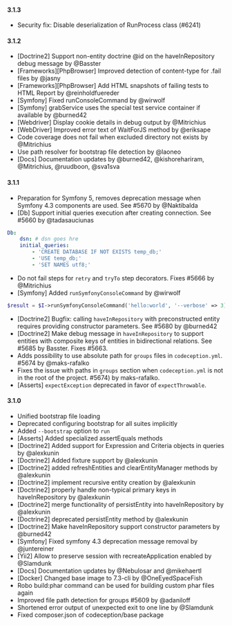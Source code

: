 #### 3.1.3

* Security fix: Disable deserialization of RunProcess class (#6241)

#### 3.1.2

* [Doctrine2] Support non-entity doctrine @id on the haveInRepository debug message by @Basster 
* [Frameworks][PhpBrowser] Improved detection of content-type for .fail files by @jasny
* [Frameworks][PhpBrowser] Add HTML snapshots of failing tests to HTML Report by @reinholdfuereder
* [Symfony] Fixed runConsoleCommand by @wirwolf
* [Symfony] grabService uses the special test service container if available by @burned42
* [Webdriver] Display cookie details in debug output by @Mitrichius
* [WebDriver] Improved error text of WaitForJS method by @eriksape
* Code coverage does not fail when excluded directory not exists by @Mitrichius
* Use path resolver for bootstrap file detection by @laoneo
* [Docs] Documentation updates by @burned42, @kishorehariram, @Mitrichius, @ruudboon, @sva1sva

#### 3.1.1

* Preparation for Symfony 5, removes deprecation message when Symfony 4.3 components are used. See #5670 by @Naktibalda
* [Db] Support initial queries execution after creating connection. See #5660 by @tadasauciunas 

```yml
Db:
    dsn: # dsn goes hre
    initial_queries:
        - 'CREATE DATABASE IF NOT EXISTS temp_db;'
        - 'USE temp_db;'
        - 'SET NAMES utf8;'
```

* Do not fail steps for `retry` and `tryTo` step decorators. Fixes #5666 by @Mitrichius 
* [Symfony] Added `runSymfonyConsoleCommand` by @wirwolf 

```php
$result = $I->runSymfonyConsoleCommand('hello:world', '--verbose' => 3]);
```
* [Doctrine2] Bugfix: calling `haveInRepository` with preconstructed entity requires providing constructor parameters. See #5680 by @burned42 
* [Doctrine2] Make debug message in `haveInRepository` to support entities with composite keys of entities in bidirectional relations. See #5685 by Basster. Fixes #5663. 
* Adds possibility to use absolute path for `groups` files in `codeception.yml`. #5674 by @maks-rafalko 
* Fixes the issue with paths in `groups` section when `codeception.yml` is not in the root of the project. #5674) by maks-rafalko.
* [Asserts] `expectException` deprecated in favor of `expectThrowable`.

#### 3.1.0

* Unified bootstrap file loading
* Deprecated configuring bootstrap for all suites implicitly
* Added `--bootstrap` option to `run`
* [Asserts] Added specialized assertEquals methods
* [Doctrine2] Added support for Expression and Criteria objects in queries by @alexkunin
* [Doctrine2] Added fixture support by @alexkunin
* [Doctrine2] added refreshEntities and clearEntityManager methods by @alexkunin
* [Doctrine2] implement recursive entity creation  by @alexkunin
* [Doctrine2] properly handle non-typical primary keys in haveInRepository by @alexkunin
* [Doctrine2] merge functionality of persistEntity into haveInRepository by @alexkunin
* [Doctrine2] deprecated persistEntity method by @alexkunin
* [Doctrine2] Make haveInRepository support constructor parameters by @burned42
* [Symfony] Fixed symfony 4.3 deprecation message removal by @juntereiner
* [Yii2] Allow to preserve session with recreateApplication enabled by @Slamdunk
* [Docs] Documentation updates by @Nebulosar and @mikehaertl
* [Docker] Changed base image to 7.3-cli by @OneEyedSpaceFish
* Robo build:phar command can be used for building custom phar files again
* Improved file path detection for groups #5609 by @adaniloff
* Shortened error output of unexpected exit to one line by @Slamdunk
* Fixed composer.json of codeception/base package
